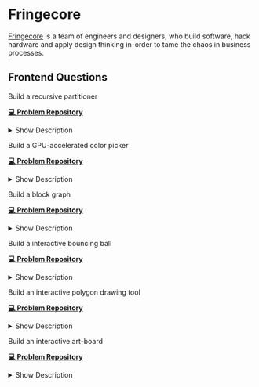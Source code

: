 # Fringecore
[Fringecore](https://fringecore.sh/) is a team of engineers and designers, who build software, hack hardware and apply design thinking in-order to tame the chaos in business processes.

## Frontend Questions

<article>

Build a recursive partitioner

[**💻 Problem Repository**](https://github.com/fringecore/fringecore-frontend-challenge-recursive-partitioning)
<details><summary>Show Description</summary>

![](../resource/fringecore-frontend-recursive.webp)

Your task is to create a recursive partitioner. Upon opening the project, users should be greeted with a random background color and two buttons labeled "v" and "h." The "v" button allows the screen to be split vertically, while the "h" button splits it horizontally. When a split occurs, one partition should retain its original color, and the newly created partition should adopt a new random color. Each partition should remain interactive and allow further splits. Additionally, if multiple partitions exist, users should have the option to remove any partition. All partitions should be resizable by clicking and dragging their edges.
</details>
</article>

<article>

Build a GPU-accelerated color picker

[**💻 Problem Repository**](https://github.com/fringecore/fringecore-frontend-challenge-colorpicker-pentagon)
<details><summary>Show Description</summary>

Develop a GPU-accelerated color picker with a unique pentagon shape, focusing on implementing the core color computation logic using GPU.js, while utilizing the provided React wrapper and UI components. The color picker should generate smooth gradients, handling hue transitions across the color spectrum. Horizontal gradients should transition from white to the primary color, while vertical gradients should range from white to black. 

The implementation must include precise RGB channel calculations based on the current hue, ensure smooth transitions between primary colors, handle the alpha channel correctly, and deliver pixel-perfect gradient rendering. 

Your primary task is to implement the kernelFunction in kernel.js, which will take three parameters—canvas width, canvas height, and the current hue value (0–1)—to compute appropriate RGB values for each pixel, manage color transitions, and return the correct channel value based on the thread position.
</details>
</article>

<article>

Build a block graph

[**💻 Problem Repository**](https://github.com/fringecore/fringecore-frontend-challenge-block-graph)
<details><summary>Show Description</summary>

![](../resource/fringecore-frontend-block.webp)

Build an interactive page where, upon loading, a block appears at a random position on the screen. Each block should feature a "+" button, which, when pressed, spawns a new block at another random position. All blocks should be draggable using mouse clicks, allowing users to reposition them freely. A dashed line should visually connect each new block to its parent, i.e., the block on which the "+" button was pressed. These connecting lines must dynamically adjust their position to reflect any movement of the parent or child blocks, maintaining their connection at all times.
</details>
</article>

<article>

Build a interactive bouncing ball

[**💻 Problem Repository**](https://github.com/fringecore/fringecore-frontend-challenge-bouncing-ball)
<details><summary>Show Description</summary>

Create an interactive bouncing ball simulation featuring a ball centered on a blank canvas at the start. 

Display instructions prompting the user to "Click to launch the ball!" Upon clicking, the ball should launch toward the clicked position, bouncing off the canvas boundaries with realistic elastic collisions. Its speed should gradually decrease due to friction, eventually stopping when the speed becomes negligible. At this point, the instructions should reappear, inviting the user to relaunch the ball. Implement core physics features, including constant initial velocity, angle-based directional movement, elastic boundary collisions, and friction-based speed reduction. 

Avoid using any physics or animation libraries, but you may use build tools like Vite or Create React App, and basic styling libraries such as Tailwind.
</details>
</article>

<article>

Build an interactive polygon drawing tool

[**💻 Problem Repository**](https://github.com/fringecore/fringecore-frontend-challenge-draw-polygon)
<details><summary>Show Description</summary>

Build an interactive polygon drawing tool that features a blank canvas upon project initialization, allowing users to create and edit polygons. Users can define a polygon by clicking points to create vertices and closing the shape by clicking near the starting point. Multiple polygons can be drawn on the same canvas, each created by sequential clicks, with a dashed line previewing the next edge before the polygon is closed. Closed polygons are automatically filled with a semi-transparent color.

The tool should also support editing: vertices are displayed as draggable points, enabling users to modify the shape of the polygons. Multiple polygons can be edited independently without interfering with each other. Smooth dragging functionality must be implemented for seamless vertex adjustments, and overlapping polygons should be handled correctly.

The implementation should use React and SVG for rendering, with React's built-in state management to manage multiple polygons effectively. Focus on writing clean, maintainable code, and use any preferred build tool such as Vite or Create React App. Styling can be enhanced with libraries like Tailwind if needed.
</details>
</article>

<article>

Build an interactive art-board

[**💻 Problem Repository**](https://github.com/fringecore/fringecore-frontend-challenge-art-board)
<details><summary>Show Description</summary>

Build an interactive art-board featuring a clean white canvas and two tools— a pen tool and an eraser tool—accessible from the top toolbar. When the pen tool is selected, users can draw on the canvas by pressing and holding the mouse button while moving the cursor, creating continuous lines. Releasing the mouse button stops the drawing action.

When the eraser tool is selected, users can erase any drawn lines by pressing and holding the mouse button while moving the cursor over the lines. The eraser should visibly indicate its area of effect, ensuring users can clearly see what will be erased.

The implementation should be lightweight and not rely on external drawing or canvas libraries. You may structure the code in any way you prefer, using build tools like Vite or Create React App, with optional basic styling enhancements via libraries like Tailwind. Focus on creating intuitive functionality for seamless drawing and erasing experiences.
</details>
</article>
